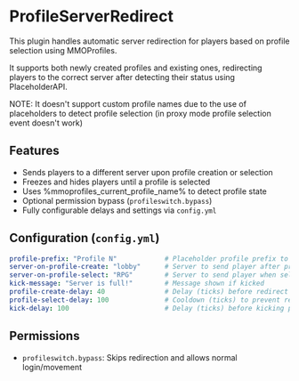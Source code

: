 # ProfileServerRedirect

This plugin handles automatic server redirection for players based on profile selection using MMOProfiles.

It supports both newly created profiles and existing ones, redirecting players to the correct server after detecting their status using PlaceholderAPI.

NOTE: It doesn't support custom profile names due to the use of placeholders to detect profile selection (in proxy mode profile selection event doesn't work)

## Features

- Sends players to a different server upon profile creation or selection
- Freezes and hides players until a profile is selected
- Uses %mmoprofiles_current_profile_name% to detect profile state
- Optional permission bypass (`profileswitch.bypass`)
- Fully configurable delays and settings via `config.yml`

## Configuration (`config.yml`)

```yaml
profile-prefix: "Profile N"            # Placeholder profile prefix to detect
server-on-profile-create: "lobby"      # Server to send player after profile creation
server-on-profile-select: "RPG"        # Server to send player when selecting existing profile
kick-message: "Server is full!"        # Message shown if kicked
profile-create-delay: 40               # Delay (ticks) before redirect on profile create
profile-select-delay: 100              # Cooldown (ticks) to prevent repeated redirects
kick-delay: 100                        # Delay (ticks) before kicking player
```

## Permissions

- `profileswitch.bypass`: Skips redirection and allows normal login/movement



